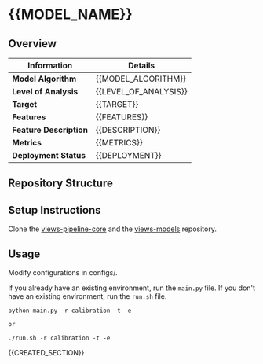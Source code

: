 # {{MODEL_NAME}} 
## Overview


| Information         | Details                        |
|---------------------|--------------------------------|
| **Model Algorithm** | {{MODEL_ALGORITHM}}                  |
| **Level of Analysis** | {{LEVEL_OF_ANALYSIS}}            |
| **Target**         | {{TARGET}} |
| **Features**       |  {{FEATURES}}   |
| **Feature Description**       |  {{DESCRIPTION}}    |
| **Metrics**       |  {{METRICS}}    |
| **Deployment Status**       |  {{DEPLOYMENT}}    |

## Repository Structure

## Setup Instructions

Clone the [views-pipeline-core](https://github.com/views-platform/views-pipeline-core) and the [views-models](https://github.com/views-platform/views-models) repository.


## Usage
Modify configurations in configs/.

If you already have an existing environment, run the `main.py` file. If you don't have an existing environment, run the `run.sh` file. 

```
python main.py -r calibration -t -e

or

./run.sh -r calibration -t -e
```

{{CREATED_SECTION}}
